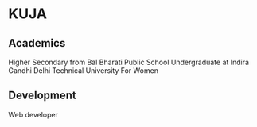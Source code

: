 # KUJA

## Academics
 Higher Secondary from Bal Bharati Public School
 Undergraduate at Indira Gandhi Delhi Technical University For Women 

## Development
  Web developer

